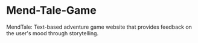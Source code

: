 # Mend-Tale-Game
MendTale: Text-based adventure game website that provides feedback on the user's mood through storytelling.
